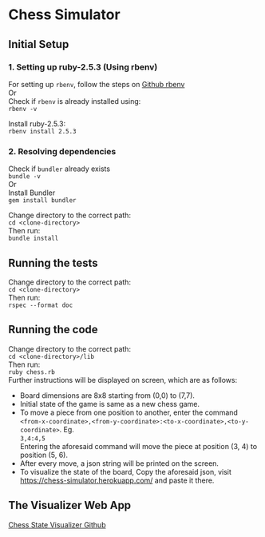 # Chess Simulator

## Initial Setup

### 1. Setting up ruby-2.5.3 (Using rbenv)
For setting up `rbenv`, follow the steps on
[Github rbenv](https://github.com/rbenv/rbenv) <br/>
Or <br/>
Check if `rbenv` is already installed using: <br/>
`rbenv -v` <br/>

Install ruby-2.5.3: <br/>
`rbenv install 2.5.3`

### 2. Resolving dependencies
Check if `bundler` already exists <br/>
`bundle -v` <br/>
Or <br/>
Install Bundler <br/>
`gem install bundler`

Change directory to the correct path: <br/>
`cd <clone-directory>` <br/>
Then run: <br/>
`bundle install`

## Running the tests
Change directory to the correct path: <br/>
`cd <clone-directory>` <br/>
Then run: <br/>
`rspec --format doc`

## Running the code
Change directory to the correct path: <br/>
`cd <clone-directory>/lib` <br/>
Then run: <br/>
`ruby chess.rb` <br/>
Further instructions will be displayed on screen, which are as follows: <br/>
- Board dimensions are 8x8 starting from (0,0) to (7,7).
- Initial state of the game is same as a new chess game.
- To move a piece from one position to another, enter the command `<from-x-coordinate>,<from-y-coordinate>:<to-x-coordinate>,<to-y-coordinate>`. Eg. <br/>
`3,4:4,5` <br/>
Entering the aforesaid command will move the piece at position (3, 4) to position (5, 6).
- After every move, a json string will be printed on the screen.
- To visualize the state of the board, Copy the aforesaid json, visit https://chess-simulator.herokuapp.com/ and paste it there.

## The Visualizer Web App
[Chess State Visualizer Github](https://github.com/MohitBabbar1219/chess-state-visualizer)
